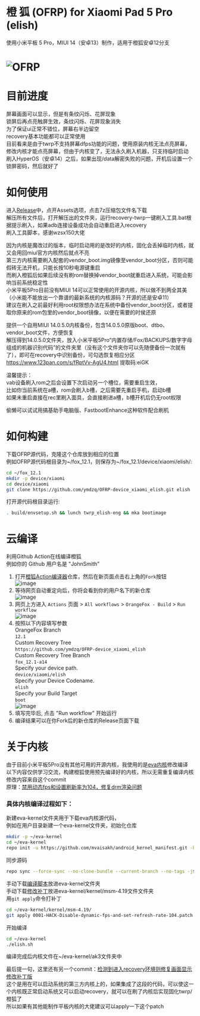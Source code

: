 # 橙 狐 (OFRP) for Xiaomi Pad 5 Pro (elish)  
使用小米平板 5 Pro，MIUI 14（安卓13）制作，适用于橙狐安卓12分支  

![OFRP](https://image.ibb.co/cTMWux/logo.jpg "OFRP")  
====================================================
# 目前进度
屏幕画面可以显示，但是有条纹闪烁、花屏现象  
锁屏后再点亮触屏生效，条纹闪烁、花屏现象消失  
为了保证ui正常不错位，屏幕右半边留空  
recovery基本功能都可以正常使用  
目前看来是由于twrp不支持屏幕dfps功能的问题，使用原装内核无法点亮屏幕，  
修改内核才能点亮屏幕，但由于内核变了，无法永久刷入机器，只支持临时启动  
刷入HyperOS（安卓14）之后，如果出现/data解密失败的问题，开机后设置一个锁屏密码，然后就好了  
# 如何使用
进入[Release](https://github.com/ymdzq/OFRP-device_xiaomi_elish/releases)中，点开Assets选项，点击7z压缩包文件名下载  
解压所有文件后，打开解压出的文件夹，运行recovery-twrp一键刷入工具.bat根据提示刷入，如果adb连接设备成功会自动重启进入recovery  
刷入工具脚本，感谢wzsx150大佬  

因为内核是魔改过的版本，临时启动用的是改好的内核，固化会丢掉临时内核，就又会用回miui官方内核然后就点不亮  
第三方内核需要刷入配套的vendor_boot.img镜像至vendor_boot分区，否则可能假砖无法开机，只能长按10秒电源键重启  
而刷入橙狐后如果后续没有刷rom替换掉vendor_boot就重启进入系统，可能会影响当前系统稳定性  
小米平板5Pro目前没有MIUI 14可以正常使用的开源内核，所以做不到两全其美  
（小米能不能放出一个靠谱的最新系统的内核源码？开源的还是安卓11）  
建议在刷入之前最好利用root权限想办法在系统中备份vendor_boot分区，或者提取你原来的rom包里的vendor_boot镜像，以便在需要的时侯还原  

提供一个自用MIUI 14.0.5.0内核备份，包含14.0.5.0原版boot、dtbo、vendor_boot文件，方便恢复  
解压得到14.0.5.0文件夹，放入小米平板5Pro“内置存储/Fox/BACKUPS/数字字母组成的机器识别代码”的文件夹里（没有这个文件夹你可以先随便备份一次就有了），即可在recovery中识别备份，可勾选恢复相应分区  
https://www.123pan.com/s/fRptVv-AgU4.html 提取码:eiGK  

温馨提示：  
vab设备刷入rom之后会设置下次启动另一个槽位，需要重启生效，  
比如你当前系统在a槽，rom会刷入b槽，之后需要先重启手机，启动b槽  
如果未重启直接在rec里刷入面具，会直接刷进a槽，b槽开机后仍无root权限  

偷懒可以试试用搞基助手电脑版、FastbootEnhance这种软件配合刷机  
# 如何构建
下载OFRP源代码，克隆这个仓库放到相应的位置  
例如OFRP源代码根目录为~/fox_12.1，则保存为~/fox_12.1/device/xiaomi/elish/:  
```bash
cd ~/fox_12.1
mkdir -p device/xiaomi
cd device/xiaomi
git clone https://github.com/ymdzq/OFRP-device_xiaomi_elish.git elish
```
打开源代码根目录运行:  
```bash
. build/envsetup.sh && lunch twrp_elish-eng && mka bootimage
```
# 云编译
利用Github Action在线编译橙狐  
例如你的 Github 用户名是 "JohnSmith"  
1. 打开[橙狐Action编译器](https://github.com/ymdzq/OrangeFox-Action-Builder)仓库，然后在新页面点击右上角的`Fork`按钮  
![image](https://user-images.githubusercontent.com/37921907/177914706-c92476c5-7e14-4fb3-be94-0c8a11dae874.png)
2. 等待网页自动重定向后，你将会看到你的用户名下的新仓库  
![image](https://user-images.githubusercontent.com/37921907/177915106-5bde6fc9-303c-479e-b290-22b48efd1e4e.png)
3. 网页上方进入 `Actions` 页面 > `All workflows` > `OrangeFox - Build` > `Run workflow`  
![image](https://user-images.githubusercontent.com/37921907/177915304-8731ed80-1d49-48c9-9848-70d0ac8f2720.png)
4. 按照以下内容填写参数  
OrangeFox Branch  
`12.1`  
Custom Recovery Tree  
`https://github.com/ymdzq/OFRP-device_xiaomi_elish`  
Custom Recovery Tree Branch  
`fox_12.1-a14`  
Specify your device path.  
`device/xiaomi/elish`  
Specify your Device Codename.  
`elish`  
Specify your Build Target  
`boot`  
![image](https://user-images.githubusercontent.com/37921907/177915346-71c29149-78fb-4a00-996f-5d84ffc9eb8c.png)
5. 填写完毕后, 点击 "Run workflow" 开始运行
6. 编译结果可以在你Fork后的新仓库的Release页面下载
# 关于内核
由于目前小米平板5Pro没有其他可用的开源内核，我使用的是[eva内核](https://github.com/mvaisakh/alioth)修改编译  
以下内容仅供学习交流，构建橙狐使用预先编译好的内核，所以无需重复编译内核  
修改内容来自这个commit  
原理：[禁用动态fps和设置刷新率为104，修复drm渲染问题](https://github.com/map220v/android_kernel_xiaomi_nabu/commit/90b916915508d3f2b5fe371f0ae29cc6080faf98)  
### 具体内核编译过程如下：  
新建eva-kernel文件夹用于下载eva内核源代码，  
例如在用户目录新建一个eva-kernel文件夹，初始化仓库  
```bash
mkdir -p ~/eva-kernel
cd ~/eva-kernel
repo init -u https://github.com/mvaisakh/android_kernel_manifest.git -b eva-xiaomi-4.19
```
同步源码  
```bash
repo sync --force-sync --no-clone-bundle --current-branch --no-tags -j$(nproc --all)
```
手动下载[编译脚本](https://github.com/ymdzq/scripts/blob/main/elish.sh)放进eva-kernel文件夹  
手动下载[修改补丁](https://github.com/ymdzq/scripts/blob/main/0001-HACK-Disable-dynamic-fps-and-set-refresh-rate-104.patch)放进eva-kernel/kernel/msm-4.19文件文件夹  
用`git apply`命令打补丁
```bash
cd ~/eva-kernel/kernel/msm-4.19/
git apply 0001-HACK-Disable-dynamic-fps-and-set-refresh-rate-104.patch
```
开始编译
```bash
cd ~/eva-kernel
./elish.sh
```
编译完成后内核文件在~/eva-kernel/ak3文件夹中  

最后提一句，这里还有另一个commit：[检测到进入recovery环境则修复画面显示](https://github.com/Rohail33/Realking_kernel_nabu/commit/067af9d07203b4c979ebbc0c0f0339d242a11d38)  
[修改补丁版](https://github.com/ymdzq/scripts/blob/main/0001-drivers-drm-Add-proper-Support-in-kernel-for-working-recoveries.patch)  
这个是用在可以启动系统的第三方内核上的，如果集成了这段的代码，可以使这一个内核既正常启动系统又可以启动recovery，就可以在刷了内核后实现固化twrp/橙狐了  
所以如果有其他能制作平板内核的大佬建议可以apply一下这个patch

